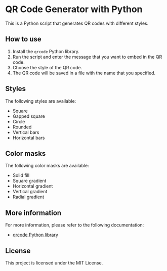 # QR Code Generator with Python

This is a Python script that generates QR codes with different styles.

## How to use

1. Install the `qrcode` Python library.
2. Run the script and enter the message that you want to embed in the QR code.
3. Choose the style of the QR code.
4. The QR code will be saved in a file with the name that you specified.

## Styles

The following styles are available:

* Square
* Gapped square
* Circle
* Rounded
* Vertical bars
* Horizontal bars

## Color masks

The following color masks are available:

* Solid fill
* Square gradient
* Horizontal gradient
* Vertical gradient
* Radial gradient

## More information

For more information, please refer to the following documentation:

* [qrcode Python library](https://pypi.org/project/qrcode/)

## License

This project is licensed under the MIT License.
